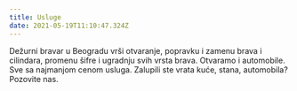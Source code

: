 ```yaml
---
title: Usluge
date: 2021-05-19T11:10:47.324Z
---
```


Dežurni bravar u Beogradu vrši otvaranje, popravku i zamenu brava i cilindara, promenu šifre i ugradnju svih vrsta brava. Otvaramo i automobile. Sve sa najmanjom cenom usluga.
Zalupili ste vrata kuće, stana, automobila? Pozovite nas.
